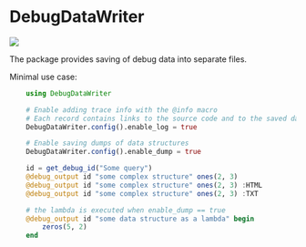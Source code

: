 # DebugDataWriter

[![](https://img.shields.io/badge/docs-stable-blue.svg)](https://rssdev10.github.io/DebugDataWriter.jl/stable)

The package provides saving of debug data into separate files. 

Minimal use case:
```julia
    using DebugDataWriter

    # Enable adding trace info with the @info macro
    # Each record contains links to the source code and to the saved data file 
    DebugDataWriter.config().enable_log = true

    # Enable saving dumps of data structures
    DebugDataWriter.config().enable_dump = true

    id = get_debug_id("Some query")
    @debug_output id "some complex structure" ones(2, 3)
    @debug_output id "some complex structure" ones(2, 3) :HTML
    @debug_output id "some complex structure" ones(2, 3) :TXT

    # the lambda is executed when enable_dump == true
    @debug_output id "some data structure as a lambda" begin
        zeros(5, 2)
    end
```
